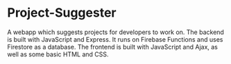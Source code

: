 # Project-Suggester
A webapp which suggests projects for developers to work on. The backend is built with JavaScript and Express. It runs on Firebase Functions and uses Firestore as a database. The frontend is built with JavaScript and Ajax, as well as some basic HTML and CSS.
